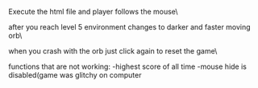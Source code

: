 Execute the html file and player follows the mouse\

after you reach level 5 environment changes to darker and faster moving orb\

when you crash with the orb just click again to reset the game\

functions that are not working:
-highest score of all time
-mouse hide is disabled(game was glitchy on computer
